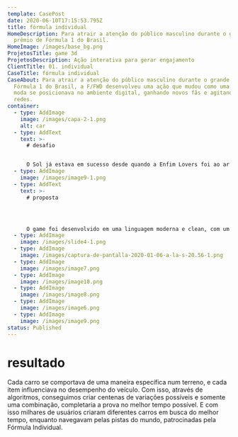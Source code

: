 ```yaml
---
template: CasePost
date: 2020-06-10T17:15:53.795Z
title: fórmula individual
HomeDescription: Para atrair a atenção do público masculino durante o grande
  prêmio de Fórmula 1 do Brasil.
HomeImage: /images/base_bg.png
ProjetosTitle: game 3d
ProjetosDescription: Ação interativa para gerar engajamento
ClientTitle: 01. individual
CaseTitle: fórmula individual
CaseAbout: Para atrair a atenção do público masculino durante o grande prêmio de
  Fórmula 1 do Brasil, a F/FWD desenvolveu uma ação que mudou como uma marca de
  moda se posicionava no ambiente digital, ganhando novos fãs e agitando as
  redes.
container:
  - type: AddImage
    image: /images/capa-2-1.png
    alt: car
  - type: AddText
    text: >-
      # desafio


      O Sol já estava em sucesso desde quando a Enfim Lovers foi ao ar e – por que não? – às estrelas, já que essa ação foi idealizada para engajar ainda mais o público-alvo da marca ao seu lifestyle místico e vibe boa, através de um teste on-line para descobrir a combinação astrológica do participante e o seu amor/crush!
  - type: AddImage
    image: /images/image9-1.png
  - type: AddText
    text: >-
      # proposta




      O game foi desenvolvido em uma linguagem moderna e clean, com um conceito "low poly" e um design refinado. Foram re-criadas 5 grandes cidades do mundo, cada uma com diferentes características geográficas. O conceito do game desafiava o usuário a montar um carro específico, com inúmeras variáveis como pneu, combustivel e outros acessórios.
  - type: AddImage
    image: /images/slide4-1.png
  - type: AddImage
    image: /images/captura-de-pantalla-2020-01-06-a-la-s-20.56-1.png
  - type: AddImage
    image: /images/image7.png
  - type: AddImage
    image: /images/image10.png
  - type: AddImage
    image: /images/image8.png
  - type: AddImage
    image: /images/image6.png
  - type: AddImage
    image: /images/image9.png
status: Published
---
```

# resultado

Cada carro se comportava de uma maneira específica num terreno, e cada item influenciava no desempenho do veículo. Com isso, através de algoritmos, conseguimos criar centenas de variações possíveis e somente uma combinação, completaria a prova no melhor tempo possível. E com isso milhares de usuários criaram diferentes carros em busca do melhor tempo, enquanto navegavam pelas pistas do mundo, patrocinadas pela Fórmula Individual.